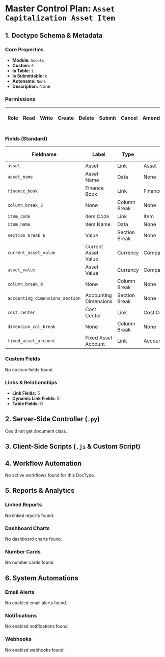 # Master Control Plan: `Asset Capitalization Asset Item`

## 1. Doctype Schema & Metadata

### Core Properties
- **Module:** `Assets`
- **Custom:** `0`
- **Is Table:** `1`
- **Is Submittable:** `0`
- **Autoname:** `None`
- **Description:** None

### Permissions
| Role | Read | Write | Create | Delete | Submit | Cancel | Amend | Report | Import | Export | Print | Email | Share | Set User Perms |
|---|---|---|---|---|---|---|---|---|---|---|---|---|---|---|


### Fields (Standard)
| Fieldname | Label | Type | Options | Required | Hidden | Read Only | Default | Description |
|---|---|---|---|---|---|---|---|---|
| `asset` | Asset | Link | Asset | ✅ |  |  | None | None |
| `asset_name` | Asset Name | Data | None |  |  | ✅ | None | None |
| `finance_book` | Finance Book | Link | Finance Book |  |  |  | None | None |
| `column_break_3` | None | Column Break | None |  |  |  | None | None |
| `item_code` | Item Code | Link | Item | ✅ |  | ✅ | None | None |
| `item_name` | Item Name | Data | None |  |  | ✅ | None | None |
| `section_break_6` | Value | Section Break | None |  |  |  | None | None |
| `current_asset_value` | Current Asset Value | Currency | Company:company:default_currency |  |  | ✅ | None | None |
| `asset_value` | Asset Value | Currency | Company:company:default_currency |  |  | ✅ | 0 | None |
| `column_break_9` | None | Column Break | None |  |  |  | None | None |
| `accounting_dimensions_section` | Accounting Dimensions | Section Break | None |  |  |  | None | None |
| `cost_center` | Cost Center | Link | Cost Center |  |  |  | None | None |
| `dimension_col_break` | None | Column Break | None |  |  |  | None | None |
| `fixed_asset_account` | Fixed Asset Account | Link | Account |  |  | ✅ | None | None |


### Custom Fields
No custom fields found.


### Links & Relationships
- **Link Fields:** 5
- **Dynamic Link Fields:** 0
- **Table Fields:** 0

## 2. Server-Side Controller (`.py`)
Could not get document class.


## 3. Client-Side Scripts (`.js` & Custom Script)




## 4. Workflow Automation
No active workflows found for this DocType.


## 5. Reports & Analytics
### Linked Reports
No linked reports found.


### Dashboard Charts
No dashboard charts found.


### Number Cards
No number cards found.


## 6. System Automations
### Email Alerts
No enabled email alerts found.


### Notifications
No enabled notifications found.


### Webhooks
No enabled webhooks found.

